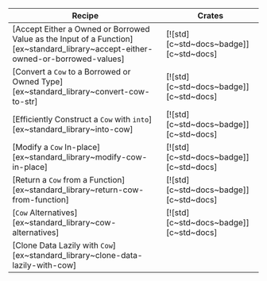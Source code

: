 | Recipe | Crates |
|---|---|
| [Accept Either a Owned or Borrowed Value as the Input of a Function][ex~standard_library~accept-either-owned-or-borrowed-values] | [![std][c~std~docs~badge]][c~std~docs] |
| [Convert a `Cow` to a Borrowed or Owned Type][ex~standard_library~convert-cow-to-str] | [![std][c~std~docs~badge]][c~std~docs] |
| [Efficiently Construct a `Cow` with `into`][ex~standard_library~into-cow] | [![std][c~std~docs~badge]][c~std~docs] |
| [Modify a `Cow` In-place][ex~standard_library~modify-cow-in-place] | [![std][c~std~docs~badge]][c~std~docs] |
| [Return a `Cow` from a Function][ex~standard_library~return-cow-from-function] | [![std][c~std~docs~badge]][c~std~docs] |
| [`Cow` Alternatives][ex~standard_library~cow-alternatives] | [![std][c~std~docs~badge]][c~std~docs] |
| [Clone Data Lazily with `Cow`][ex~standard_library~clone-data-lazily-with-cow] |
